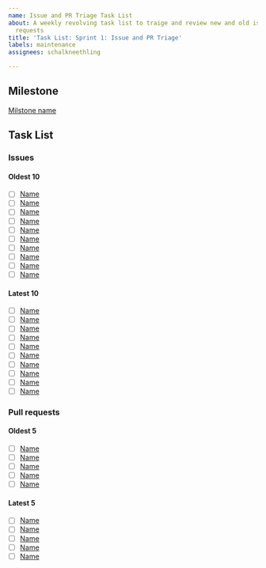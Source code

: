 ```yaml
---
name: Issue and PR Triage Task List
about: A weekly revolving task list to traige and review new and old issues and pull
  requests
title: 'Task List: Sprint 1: Issue and PR Triage'
labels: maintenance
assignees: schalkneethling

---
```


## Milestone

[Milstone name](https://github.com/mdn/yari/milestone/<id>)

## Task List

### Issues

#### Oldest 10

- [ ] [Name](link)
- [ ] [Name](link)
- [ ] [Name](link)
- [ ] [Name](link)
- [ ] [Name](link)
- [ ] [Name](link)
- [ ] [Name](link)
- [ ] [Name](link)
- [ ] [Name](link)
- [ ] [Name](link)

#### Latest 10

- [ ] [Name](link)
- [ ] [Name](link)
- [ ] [Name](link)
- [ ] [Name](link)
- [ ] [Name](link)
- [ ] [Name](link)
- [ ] [Name](link)
- [ ] [Name](link)
- [ ] [Name](link)
- [ ] [Name](link)

### Pull requests

#### Oldest 5

- [ ] [Name](link)
- [ ] [Name](link)
- [ ] [Name](link)
- [ ] [Name](link)
- [ ] [Name](link)

#### Latest 5

- [ ] [Name](link)
- [ ] [Name](link)
- [ ] [Name](link)
- [ ] [Name](link)
- [ ] [Name](link)
